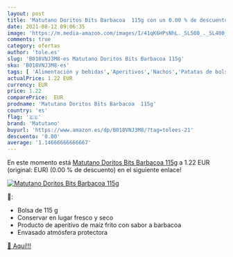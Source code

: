 ```yaml
---
layout: post
title: 'Matutano Doritos Bits Barbacoa  115g con un 0.00 % de descuento'
date: 2021-08-12 09:06:35
image: 'https://m.media-amazon.com/images/I/41qK6HPsNhL._SL500_._SL400_.jpg'
comments: true
category: ofertas
author: 'tole.es'
slug: 'B018VNJ3M8-es Matutano Doritos Bits Barbacoa 115g'
sku: 'B018VNJ3M8-es'
tags: [ 'Alimentación y bebidas','Aperitivos','Nachos','Patatas de bolsa y tortitas de verduras','matutano', ]
actualPrice: 1.22 EUR
currency: EUR
price: 1.22
comparePrice:  EUR
prodname: 'Matutano Doritos Bits Barbacoa  115g'
country: 'es'
flag: '🇪🇸'
brand: 'Matutano'
buyurl: 'https://www.amazon.es/dp/B018VNJ3M8/?tag=tolees-21'
descuento: '0.00'
average: '1.14666666666667'
---
```


En este momento está [Matutano Doritos Bits Barbacoa  115g](https://www.amazon.es/dp/B018VNJ3M8/?tag=tolees-21) a 1.22 EUR (original:  EUR) (0.00 %  de descuento) en el siguiente enlace!

[![Matutano Doritos Bits Barbacoa  115g](https://m.media-amazon.com/images/I/41qK6HPsNhL._SL500_._SL400_.jpg)](https://www.amazon.es/dp/B018VNJ3M8/?tag=tolees-21)

🔎:

- Bolsa de 115 g
- Conservar en lugar fresco y seco
- Producto de aperitivo de maíz frito con sabor a barbacoa
- Envasado atmósfera protectora

[🛒 Aquí!!!](https://www.amazon.es/dp/B018VNJ3M8/?tag=tolees-21)
